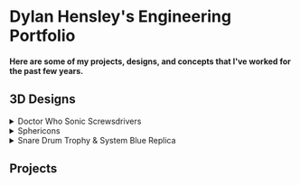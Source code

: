 # Dylan Hensley's Engineering Portfolio
#### Here are some of my projects, designs, and concepts that I've worked for the past few years.

## 3D Designs
<span style="color: green"><details><summary>Doctor Who Sonic Screwsdrivers</summary></span>
<img src="Doctor Who.png" width="1000">
</details>
<details><summary>Sphericons</summary>
<img src="Sphericons.png" width="1000">
</details>
<details><summary>Snare Drum Trophy & System Blue Replica</summary>
<img src="Snare Drum.png" width="1000">
</details>

## Projects
